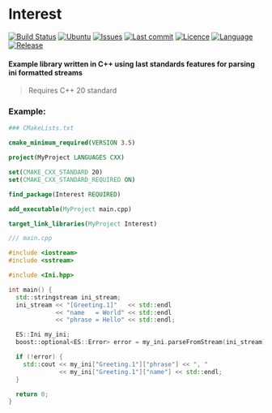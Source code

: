 # Interest


[![Build Status](https://app.travis-ci.com/etilenzo/Interest.svg?branch=master)](https://app.travis-ci.com/etilenzo/Interest)
[![Ubuntu](https://github.com/etilenzo/Interest/actions/workflows/ubuntu.yml/badge.svg?branch=dev)](https://github.com/etilenzo/Interest/actions/workflows/ubuntu.yml)
[![Issues](https://img.shields.io/github/issues/etilenzo/Interest)](https://github.com/etilenzo/Interest/issues)
[![Last commit](https://img.shields.io/github/last-commit/etilenzo/Interest)](https://github.com/etilenzo/Interest/commit/master)
[![Licence](https://img.shields.io/badge/licence-MIT-blue)](https://gitlab.com/Evilenzo/interest/-/blob/master/LICENSE)
[![Language](https://img.shields.io/github/languages/top/etilenzo/Interest)](https://img.shields.io/github/languages/top/etilenzo/Interest)
[![Release](https://img.shields.io/github/v/release/etilenzo/Interest)](https://github.com/etilenzo/Interest/releases)


#### Example library written in C++ using last standards features for parsing ini formatted streams

> Requires C++ 20 standard

### Example:
```cmake
### CMakeLists.txt

cmake_minimum_required(VERSION 3.5)

project(MyProject LANGUAGES CXX)

set(CMAKE_CXX_STANDARD 20)
set(CMAKE_CXX_STANDARD_REQUIRED ON)

find_package(Interest REQUIRED)

add_executable(MyProject main.cpp)

target_link_libraries(MyProject Interest)

```


```c++
/// main.cpp

#include <iostream>
#include <sstream>

#include <Ini.hpp>

int main() {
  std::stringstream ini_stream;
  ini_stream << "[Greeting.1]"   << std::endl
             << "name   = World" << std::endl
             << "phrase = Hello" << std::endl;

  ES::Ini my_ini;
  boost::optional<ES::Error> error = my_ini.parseFromStream(ini_stream);

  if (!error) {
    std::cout << my_ini["Greeting.1"]["phrase"] << ", "
              << my_ini["Greeting.1"]["name"] << std::endl;
  }

  return 0;
}

```
